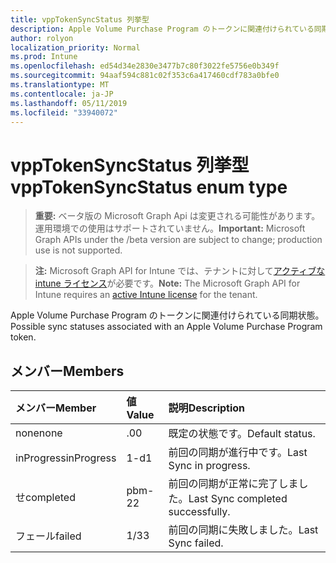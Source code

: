 ```yaml
---
title: vppTokenSyncStatus 列挙型
description: Apple Volume Purchase Program のトークンに関連付けられている同期状態。
author: rolyon
localization_priority: Normal
ms.prod: Intune
ms.openlocfilehash: ed54d34e2830e3477b7c80f3022fe5756e0b349f
ms.sourcegitcommit: 94aaf594c881c02f353c6a417460cdf783a0bfe0
ms.translationtype: MT
ms.contentlocale: ja-JP
ms.lasthandoff: 05/11/2019
ms.locfileid: "33940072"
---
```

# <a name="vpptokensyncstatus-enum-type"></a><span data-ttu-id="c5a6a-103">vppTokenSyncStatus 列挙型</span><span class="sxs-lookup"><span data-stu-id="c5a6a-103">vppTokenSyncStatus enum type</span></span>

> <span data-ttu-id="c5a6a-104">**重要:** ベータ版の Microsoft Graph Api は変更される可能性があります。運用環境での使用はサポートされていません。</span><span class="sxs-lookup"><span data-stu-id="c5a6a-104">**Important:** Microsoft Graph APIs under the /beta version are subject to change; production use is not supported.</span></span>

> <span data-ttu-id="c5a6a-105">**注:** Microsoft Graph API for Intune では、テナントに対して[アクティブな intune ライセンス](https://go.microsoft.com/fwlink/?linkid=839381)が必要です。</span><span class="sxs-lookup"><span data-stu-id="c5a6a-105">**Note:** The Microsoft Graph API for Intune requires an [active Intune license](https://go.microsoft.com/fwlink/?linkid=839381) for the tenant.</span></span>

<span data-ttu-id="c5a6a-106">Apple Volume Purchase Program のトークンに関連付けられている同期状態。</span><span class="sxs-lookup"><span data-stu-id="c5a6a-106">Possible sync statuses associated with an Apple Volume Purchase Program token.</span></span>

## <a name="members"></a><span data-ttu-id="c5a6a-107">メンバー</span><span class="sxs-lookup"><span data-stu-id="c5a6a-107">Members</span></span>
|<span data-ttu-id="c5a6a-108">メンバー</span><span class="sxs-lookup"><span data-stu-id="c5a6a-108">Member</span></span>|<span data-ttu-id="c5a6a-109">値</span><span class="sxs-lookup"><span data-stu-id="c5a6a-109">Value</span></span>|<span data-ttu-id="c5a6a-110">説明</span><span class="sxs-lookup"><span data-stu-id="c5a6a-110">Description</span></span>|
|:---|:---|:---|
|<span data-ttu-id="c5a6a-111">none</span><span class="sxs-lookup"><span data-stu-id="c5a6a-111">none</span></span>|<span data-ttu-id="c5a6a-112">.0</span><span class="sxs-lookup"><span data-stu-id="c5a6a-112">0</span></span>|<span data-ttu-id="c5a6a-113">既定の状態です。</span><span class="sxs-lookup"><span data-stu-id="c5a6a-113">Default status.</span></span>|
|<span data-ttu-id="c5a6a-114">inProgress</span><span class="sxs-lookup"><span data-stu-id="c5a6a-114">inProgress</span></span>|<span data-ttu-id="c5a6a-115">1-d</span><span class="sxs-lookup"><span data-stu-id="c5a6a-115">1</span></span>|<span data-ttu-id="c5a6a-116">前回の同期が進行中です。</span><span class="sxs-lookup"><span data-stu-id="c5a6a-116">Last Sync in progress.</span></span>|
|<span data-ttu-id="c5a6a-117">せ</span><span class="sxs-lookup"><span data-stu-id="c5a6a-117">completed</span></span>|<span data-ttu-id="c5a6a-118">pbm-2</span><span class="sxs-lookup"><span data-stu-id="c5a6a-118">2</span></span>|<span data-ttu-id="c5a6a-119">前回の同期が正常に完了しました。</span><span class="sxs-lookup"><span data-stu-id="c5a6a-119">Last Sync completed successfully.</span></span>|
|<span data-ttu-id="c5a6a-120">フェール</span><span class="sxs-lookup"><span data-stu-id="c5a6a-120">failed</span></span>|<span data-ttu-id="c5a6a-121">1/3</span><span class="sxs-lookup"><span data-stu-id="c5a6a-121">3</span></span>|<span data-ttu-id="c5a6a-122">前回の同期に失敗しました。</span><span class="sxs-lookup"><span data-stu-id="c5a6a-122">Last Sync failed.</span></span>|




